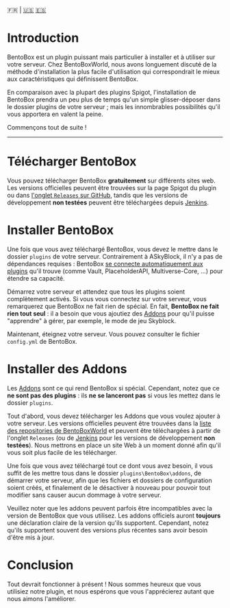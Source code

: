 :fr: | [:us:](https://github.com/BentoBoxWorld/bentobox/wiki/Install-Bentobox) [:es:](https://github.com/BentoBoxWorld/bentobox/wiki/Instalar-BentoBox)

# Introduction

BentoBox est un plugin puissant mais particulier à installer et à utiliser sur votre serveur. Chez BentoBoxWorld, nous avons longuement discuté de la méthode d'installation la plus facile d'utilisation qui correspondrait le mieux aux caractéristiques qui définissent BentoBox.

En comparaison avec la plupart des plugins Spigot, l'installation de BentoBox prendra un peu plus de temps qu'un simple glisser-déposer dans le dossier plugins de votre serveur ; mais les innombrables possibilités qu'il vous apportera en valent la peine.

Commençons tout de suite !

***

# Télécharger BentoBox

Vous pouvez télécharger BentoBox **gratuitement** sur différents sites web. Les versions officielles peuvent être trouvées sur la page Spigot du plugin ou dans [l'onglet `Releases` sur GitHub](https://github.com/BentoBoxWorld/bentobox/releases), tandis que les versions de développement **non testées** peuvent être téléchargées depuis [Jenkins](https://ci.codemc.org/job/BentoBoxWorld/job/bentobox/).

# Installer BentoBox

Une fois que vous avez téléchargé BentoBox, vous devez le mettre dans le dossier `plugins` de votre serveur. Contrairement à ASkyBlock, il n'y a pas de dépendances requises : BentoBox [se connecte automatiquement aux plugins](https://github.com/BentoBoxWorld/bentobox/wiki/Hooks) qu'il trouve (comme Vault, PlaceholderAPI, Multiverse-Core, ...) pour étendre sa capacité.

Démarrez votre serveur et attendez que tous les plugins soient complètement activés. Si vous vous connectez sur votre serveur, vous remarquerez que BentoBox ne fait rien de spécial. En fait, **BentoBox ne fait rien tout seul** : il a besoin que vous ajoutiez des [Addons](https://github.com/BentoBoxWorld/bentobox/wiki/Addons) pour qu'il puisse "apprendre" à gérer, par exemple, le mode de jeu Skyblock.

Maintenant, éteignez votre serveur. Vous pouvez consulter le fichier `config.yml` de BentoBox.

# Installer des Addons

Les [Addons](https://github.com/BentoBoxWorld/bentobox/wiki/Addons) sont ce qui rend BentoBox si spécial. Cependant, notez que ce **ne sont pas des plugins** : ils **ne se lanceront pas** si vous les mettez dans le dossier `plugins`.

Tout d'abord, vous devez télécharger les Addons que vous voulez ajouter à votre serveur. Les versions officielles peuvent être trouvées dans la [liste des repositories de BentoBoxWorld](https://github.com/BentoBoxWorld) et peuvent être téléchargées à partir de l'onglet `Releases` (ou de [Jenkins](https://ci.codemc.org/job/BentoBoxWorld/) pour les versions de développement **non testées**). Nous mettrons en place un site Web à un moment donné afin qu'il vous soit plus facile de les télécharger.

Une fois que vous avez téléchargé tout ce dont vous avez besoin, il vous suffit de les mettre tous dans le dossier `plugins\BentoBox\addons`, de démarrer votre serveur, afin que les fichiers et dossiers de configuration soient créés, et finalement de le désactiver à nouveau pour pouvoir tout modifier sans causer aucun dommage à votre serveur.

Veuillez noter que les addons peuvent parfois être incompatibles avec la version de BentoBox que vous utilisez. Les addons officiels auront **toujours** une déclaration claire de la version qu'ils supportent. Cependant, notez qu'ils supportent souvent des versions plus récentes sans avoir besoin d'être mis à jour.

# Conclusion

Tout devrait fonctionner à présent !
Nous sommes heureux que vous utilisiez notre plugin, et nous espérons que vous l'apprécierez autant que nous aimons l'améliorer.